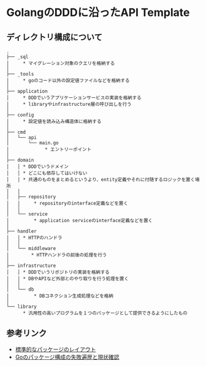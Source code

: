 # GolangのDDDに沿ったAPI Template

## ディレクトリ構成について
```
.
├── _sql
│     * マイグレーション対象のクエリを格納する
│
├── _tools
│     * goのコード以外の設定値ファイルなどを格納する
│
├── application
│     * DDDでいうアプリケーションサービスの実装を格納する
│     * libraryやinfrastructure層の呼び出しを行う
│
├── config
│     * 設定値を読み込み構造体に格納する
│
├── cmd
│   └── api
│       └── main.go
│             * エントリーポイント
│ 
├── domain
│   │ * DDDでいうドメイン
│   │ * どこにも依存してはいけない
│   │ * 共通のものをまとめるというより、entity定義やそれに付随するロジックを置く場所
│   │
│   ├── repository
│   │     * repositoryのinterface定義などを置く
│   │
│   └── service
│         * application serviceのinterface定義などを置く
│ 
├── handler
│   │ * HTTPのハンドラ
│   │
│   └── middleware
│        * HTTPハンドラの前後の処理を行う
│
├── infrastructure
│   │ * DDDでいうリポジトリの実装を格納する
│   │ * DBやAPIなど外部とのやり取りを行う処理を置く
│   │
│   └── db
│         * DBコネクション生成処理などを格納
│
└── library
      * 汎用性の高いプログラムを１つのパッケージとして提供できるようにしたもの
```

## 参考リンク
* [標準的なパッケージのレイアウト](http://allishackedoff.hatenablog.com/entry/2016/08/23/015016)
* [Goのパッケージ構成の失敗遍歴と現状確認](https://medium.com/@timakin/go%E3%81%AE%E3%83%91%E3%83%83%E3%82%B1%E3%83%BC%E3%82%B8%E6%A7%8B%E6%88%90%E3%81%AE%E5%A4%B1%E6%95%97%E9%81%8D%E6%AD%B4%E3%81%A8%E7%8F%BE%E7%8A%B6%E7%A2%BA%E8%AA%8D-fc6a4369337)